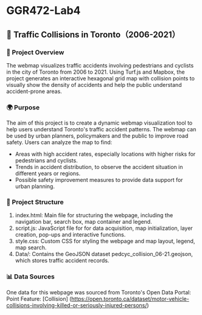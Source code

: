 # GGR472-Lab4
## 🚦 Traffic Collisions in Toronto（2006-2021）

### 🌟 Project Overview
The webmap visualizes traffic accidents involving pedestrians and cyclists in the city of Toronto from 2006 to 2021. Using Turf.js and Mapbox, the project generates an interactive hexagonal grid map with collision points to visually show the density of accidents and help the public understand accident-prone areas.

### 🌍 Purpose
The aim of this project is to create a dynamic webmap visualization tool to help users understand Toronto's traffic accident patterns. The webmap can be used by urban planners, policymakers and the public to improve road safety.
Users can analyze the map to find:
- Areas with high accident rates, especially locations with higher risks for pedestrians and cyclists.
- Trends in accident distribution, to observe the accident situation in different years or regions.
- Possible safety improvement measures to provide data support for urban planning.

### 📁 Project Structure
1. index.html: Main file for structuring the webpage, including the navigation bar, search box, map container and legend.
2. script.js: JavaScript file for for data acquisition, map initialization, layer creation, pop-ups and interactive functions.
3. style.css: Custom CSS for styling the webpage and map layout, legend, map search.
4. Data/: Contains the GeoJSON dataset pedcyc_collision_06-21.geojson, which stores traffic accident records.
 
### 📊 Data Sources
One data for this webpage was sourced from Toronto's Open Data Portal:
Point Feature: [Collision] (https://open.toronto.ca/dataset/motor-vehicle-collisions-involving-killed-or-seriously-injured-persons/)
